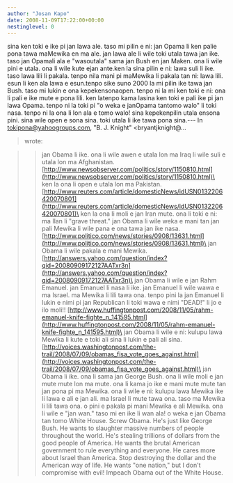 ```yaml
---
author: "Josan Kapo"
date: 2008-11-09T17:22:00+00:00
nestinglevel: 0
---
```

sina ken toki e ike pi jan lawa ale. taso mi pilin e ni: jan Opama li ken palie pona tawa maMewika en ma ale. jan lawa ale li wile toki utala tawa jan ike. taso jan Opamali ala e "wasoutala" sama jan Bush en jan Maken. ona li wile pini e utala. ona li wile kute ejan ante.ken la sina pilin e ni: lawa suli li ike. taso lawa lili li pakala. tenpo nila mani pi maMewika li pakala tan ni: lawa lili. esun li ken ala lawa e esun.tenpo sike suno 2000 la mi pilin ike tawa jan Bush. taso mi lukin e ona kepekensonaopen. tenpo ni la mi ken toki e ni: ona li pali e ike mute e pona lili. ken latenpo kama lasina ken toki e pali ike pi jan lawa Opama. tenpo ni la toki pi "o weka e janOpama tantomo walo" li toki nasa. tenpo ni la ona li lon ala e tomo walo! sina kepekenpilin utala ensona pini. sina wile open e sona sina. toki utala li ike tawa pona sina.---
 In [tokipona@yahoogroups.com](mailto://tokipona@yahoogroups.com), "B. J. Knight" <bryantjknight@...
> wrote:

>> jan Obama li ike.
>> ona li wile awen e utala lon ma Iraq li wile suli e utala lon ma
> Afghanistan. [http://www.newsobserver.com/politics/story/1150810.html](http://www.newsobserver.com/politics/story/1150810.html)\
>> ken la ona li open e utala lon ma Pakistan.
> [http://www.reuters.com/article/domesticNews/idUSN0132206420070801](http://www.reuters.com/article/domesticNews/idUSN0132206420070801)\
>> ken la ona li moli e jan Iran mute. ona li toki e ni: ma Ilan li
> "grave threat."
>> jan Obama li wile weka e mani tan jan pali Mewika li wile pana e ona
> tawa jan ike nasa. [http://www.politico.com/news/stories/0908/13631.html](http://www.politico.com/news/stories/0908/13631.html)\
>> jan Obama li wile pakala e mani Mewika.
> [http://answers.yahoo.com/question/index?qid=20080909172127AATxr3n](http://answers.yahoo.com/question/index?qid=20080909172127AATxr3n)\
>> jan Obama li wile e jan Rahm Emanuel. jan Emanuel li nasa li ike. jan
> Emanuel li wile wawa e ma Israel. ma Mewika li lili tawa ona. tenpo
> pini la jan Emanuel li lukin e nimi pi jan Republican li toki wawa e
> nimi "DEAD!" li jo e ilo moli!!
> [http://www.huffingtonpost.com/2008/11/05/rahm-emanuel-knife-fighte_n_141595.html](http://www.huffingtonpost.com/2008/11/05/rahm-emanuel-knife-fighte_n_141595.html)\
>> jan Obama li wile e ni: kulupu lawa Mewika li kute e toki ali sina li
> lukin e pali ali sina.
> [http://voices.washingtonpost.com/the-trail/2008/07/09/obamas_fisa_vote_goes_against.html](http://voices.washingtonpost.com/the-trail/2008/07/09/obamas_fisa_vote_goes_against.html)\
>> jan Obama li ike. ona li sama jan George Bush. ona li wile moli e jan
> mute mute lon ma mute. ona li kama jo ike e mani mute mute tan jan
> pona pi ma Mewika. ona li wile e ni: kulupu lawa Mewika ike li lawa e
> ali e jan ali. ma Israel li mute tawa ona. taso ma Mewika li lili tawa
> ona. o pini e pakala pi mani Mewika e ali Mewika. ona li wile e "jan
> wan." taso mi en ike li wan ala! o weka e jan Obama tan tomo White House.
>> Screw Obama. He's just like George Bush. He wants to slaughter massive
> numbers of people throughout the world. He's stealing trillions of
> dollars from the good people of America. He wants the brutal American
> government to rule everything and everyone. He cares more about Israel
> than America. Stop destroying the dollar and the American way of life.
> He wants "one nation," but I don't compromise with evil! Impeach Obama
> out of the White House.
>